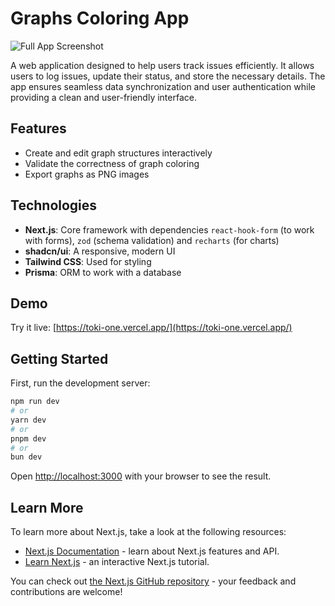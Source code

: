 # Graphs Coloring App

![Full App Screenshot](https://github.com/VladSydorets/graphs-app/assets/39927384/b82f8399-ae55-4673-84ff-872eeaed753a)

A web application designed to help users track issues efficiently. It allows users to log issues, update their status, and store the necessary details. The app ensures seamless data synchronization and user authentication while providing a clean and user-friendly interface.

## Features
- Create and edit graph structures interactively
- Validate the correctness of graph coloring
- Export graphs as PNG images

## Technologies
- **Next.js**: Core framework with dependencies `react-hook-form` (to work with forms), `zod` (schema validation) and `recharts` (for charts)
- **shadcn/ui**: A responsive, modern UI
- **Tailwind CSS**: Used for styling
- **Prisma**: ORM to work with a database

## Demo
Try it live: [https://toki-one.vercel.app/](https://toki-one.vercel.app/)

## Getting Started

First, run the development server:

```bash
npm run dev
# or
yarn dev
# or
pnpm dev
# or
bun dev
```

Open [http://localhost:3000](http://localhost:3000) with your browser to see the result.

## Learn More

To learn more about Next.js, take a look at the following resources:

- [Next.js Documentation](https://nextjs.org/docs) - learn about Next.js features and API.
- [Learn Next.js](https://nextjs.org/learn) - an interactive Next.js tutorial.

You can check out [the Next.js GitHub repository](https://github.com/vercel/next.js) - your feedback and contributions are welcome!
